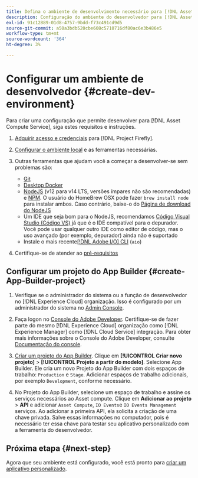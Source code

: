 ```yaml
---
title: Defina o ambiente de desenvolvimento necessário para [!DNL Asset Compute Service]
description: Configuração do ambiente do desenvolvedor para [!DNL Asset Compute Service] para começar a criar e testar o código personalizado.
exl-id: 91c12889-01d8-4757-9bdd-f73c491cd9d5
source-git-commit: a50a3bdb520cbe608c5710716df80ac6e3b486e5
workflow-type: tm+mt
source-wordcount: '364'
ht-degree: 3%

---
```


# Configurar um ambiente de desenvolvedor {#create-dev-environment}

Para criar uma configuração que permite desenvolver para [!DNL Asset Compute Service], siga estes requisitos e instruções.

1. [Adquirir acesso e credenciais](https://www.adobe.io/project-firefly/docs/getting_started/#acquire-access-and-credentials) para [!DNL Project Firefly].

1. [Configurar o ambiente local](https://www.adobe.io/project-firefly/docs/getting_started/#local-environment-set-up) e as ferramentas necessárias.

1. Outras ferramentas que ajudam você a começar a desenvolver-se sem problemas são:

   * [Git](https://git-scm.com/)
   * [Desktop Docker](https://www.docker.com/get-started)
   * [NodeJS](https://nodejs.org) (v12 para v14 LTS, versões ímpares não são recomendadas) e [NPM](https://www.npmjs.com). O usuário do HomeBrew OSX pode fazer `brew install node` para instalar ambos. Caso contrário, baixe-o do [Página de download do NodeJS](https://nodejs.org/en/)
   * Um IDE que seja bom para o NodeJS, recomendamos [Código Visual Studio (Código VS)](https://code.visualstudio.com) já que é o IDE compatível para o depurador. Você pode usar qualquer outro IDE como editor de código, mas o uso avançado (por exemplo, depurador) ainda não é suportado
   * Instale o mais recente[[!DNL Adobe I/O] CLI](https://github.com/adobe/aio-cli) (`aio`)

   <!-- - install using `npm install -g @adobe/aio-cli@7.1.0` -->

1. Certifique-se de atender ao [pré-requisitos](/help/understand-extensibility.md#prerequisites-and-provisioning)

<!--
>[!NOTE]
>
>For now, use [!DNL Adobe I/O] CLI v7.1.0 of and do not use [!DNL Adobe I/O] CLI v8.
-->

## Configurar um projeto do App Builder {#create-App-Builder-project}

1. Verifique se o administrador do sistema ou a função de desenvolvedor no [!DNL Experience Cloud] organização. Isso é configurado por um administrador do sistema no [Admin Console](https://adminconsole.adobe.com/overview).

1. Faça logon no [Console do Adobe Developer](https://console.adobe.io/). Certifique-se de fazer parte do mesmo [!DNL Experience Cloud] organização como [!DNL Experience Manager] como [!DNL Cloud Service] integração. Para obter mais informações sobre o Console do Adobe Developer, consulte [Documentação do console](https://www.adobe.io/apis/experienceplatform/console/docs.html).

1. [Criar um projeto do App Builder](https://www.adobe.io/apis/experienceplatform/project-firefly/docs.html#!AdobeDocs/project-firefly/master/getting_started/first_app.md). Clique em **[!UICONTROL Criar novo projeto]** > **[!UICONTROL Projeto a partir do modelo]**. Selecione App Builder. Ele cria um novo Projeto do App Builder com dois espaços de trabalho: `Production` e `Stage`. Adicionar espaços de trabalho adicionais, por exemplo `Development`, conforme necessário.

1. No Projeto do App Builder, selecione um espaço de trabalho e assine os serviços necessários ao Asset compute. Clique em **Adicionar ao projeto** > **API** e adicionar `Asset Compute`, `IO Events`e `IO Events Management` serviços. Ao adicionar a primeira API, ela solicita a criação de uma chave privada. Salve essas informações no computador, pois é necessário ter essa chave para testar seu aplicativo personalizado com a ferramenta do desenvolvedor.

## Próxima etapa {#next-step}

Agora que seu ambiente está configurado, você está pronto para [criar um aplicativo personalizado](develop-custom-application.md).

<!-- More ideas:
 
* Any steps in the beginning that lead to gotchas later should be called out for caution? For example,
  * don't change some defaults initially
  * know risks when deviating from standard path
  * naming conventions to follow
  * Retrieve and format credentials (YAML file details)

TBD: When aio-cli v8 bugs are resolved, update the AIO CLI install command to remove v7.x reference and instruct users to use the latest version. See CQDOC-18346.

-->
